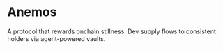 # Anemos
A protocol that rewards onchain stillness. Dev supply flows to consistent holders via agent-powered vaults.
